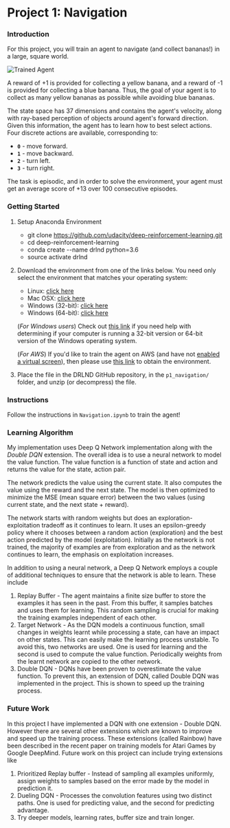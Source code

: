 [//]: # (Image References)

[image1]: https://user-images.githubusercontent.com/10624937/42135619-d90f2f28-7d12-11e8-8823-82b970a54d7e.gif "Trained Agent"

# Project 1: Navigation

### Introduction

For this project, you will train an agent to navigate (and collect bananas!) in a large, square world.  

![Trained Agent][image1]

A reward of +1 is provided for collecting a yellow banana, and a reward of -1 is provided for collecting a blue banana.  Thus, the goal of your agent is to collect as many yellow bananas as possible while avoiding blue bananas.  

The state space has 37 dimensions and contains the agent's velocity, along with ray-based perception of objects around agent's forward direction.  Given this information, the agent has to learn how to best select actions.  Four discrete actions are available, corresponding to:
- **`0`** - move forward.
- **`1`** - move backward.
- **`2`** - turn left.
- **`3`** - turn right.

The task is episodic, and in order to solve the environment, your agent must get an average score of +13 over 100 consecutive episodes.

### Getting Started

1. Setup Anaconda Environment
    - git clone https://github.com/udacity/deep-reinforcement-learning.git
    - cd deep-reinforcement-learning
    - conda create --name drlnd python=3.6
    - source activate drlnd
2. Download the environment from one of the links below.  You need only select the environment that matches your operating system:
    - Linux: [click here](https://s3-us-west-1.amazonaws.com/udacity-drlnd/P1/Banana/Banana_Linux.zip)
    - Mac OSX: [click here](https://s3-us-west-1.amazonaws.com/udacity-drlnd/P1/Banana/Banana.app.zip)
    - Windows (32-bit): [click here](https://s3-us-west-1.amazonaws.com/udacity-drlnd/P1/Banana/Banana_Windows_x86.zip)
    - Windows (64-bit): [click here](https://s3-us-west-1.amazonaws.com/udacity-drlnd/P1/Banana/Banana_Windows_x86_64.zip)
    
    (_For Windows users_) Check out [this link](https://support.microsoft.com/en-us/help/827218/how-to-determine-whether-a-computer-is-running-a-32-bit-version-or-64) if you need help with determining if your computer is running a 32-bit version or 64-bit version of the Windows operating system.

    (_For AWS_) If you'd like to train the agent on AWS (and have not [enabled a virtual screen](https://github.com/Unity-Technologies/ml-agents/blob/master/docs/Training-on-Amazon-Web-Service.md)), then please use [this link](https://s3-us-west-1.amazonaws.com/udacity-drlnd/P1/Banana/Banana_Linux_NoVis.zip) to obtain the environment.

3. Place the file in the DRLND GitHub repository, in the `p1_navigation/` folder, and unzip (or decompress) the file. 

### Instructions

Follow the instructions in `Navigation.ipynb` to train the agent!  

### Learning Algorithm

My implementation uses Deep Q Network implementation along with the
*Double DQN* extension. The overall idea is to use a neural network 
to model the value function. The value function is a function of 
state and action and returns the value for the state, action pair.

The network predicts the value using the current state. 
It also computes the value using the reward and the next state.
The model is then optimized to minimize the MSE (mean square error)
between the two values (using current state, and the next state + reward). 

The network starts with random weights but does an 
exploration-exploitation tradeoff as it continues to learn. 
It uses an epsilon-greedy policy where it chooses between a
random action (exploration) and the best action predicted by the
model (exploitation). Initially as the network is not trained, the
majority of examples are from exploration and as the network continues
to learn, the emphasis on exploitation increases.

 
In addition to using a neural network, a Deep Q Network employs a 
couple of additional techniques to ensure that the network is able 
to learn. These include
1. Replay Buffer - The agent maintains a finite size buffer to store the
examples it has seen in the past. From this buffer, it samples batches
and uses them for learning. This random sampling is crucial for making
the training examples independent of each other.
2. Target Network - As the DQN models a continuous function, small changes
in weights learnt while processing a state, can have an impact on other 
states. This can easily make the learning process unstable. To avoid this,
two networks are used. One is used for learning and the second is used
to compute the value function. Periodically weights from the learnt
network are copied to the other network.
3. Double DQN - DQNs have been proven to overestimate the value function.
To prevent this, an extension of DQN, called Double DQN was implemented
in the project. This is shown to speed up the training process. 
 
 ### Future Work
 In this project I have implemented a DQN with one extension - Double DQN.
 However there are several other extensions which are known to improve
 and speed up the training process. These extensions (called Rainbow)
 have been described in the recent paper on training models for Atari
 Games by Google DeepMind. Future work on this project can include
 trying extensions like
 1. Prioritized Replay buffer - Instead of sampling all examples uniformly,
 assign weights to samples based on the error made by the model in prediction it.
 2. Dueling DQN - Processes the convolution features using two distinct paths.
 One is used for predicting value, and the second for predicting advantage.
 3. Try deeper models, learning rates, buffer size and train longer.
 
  